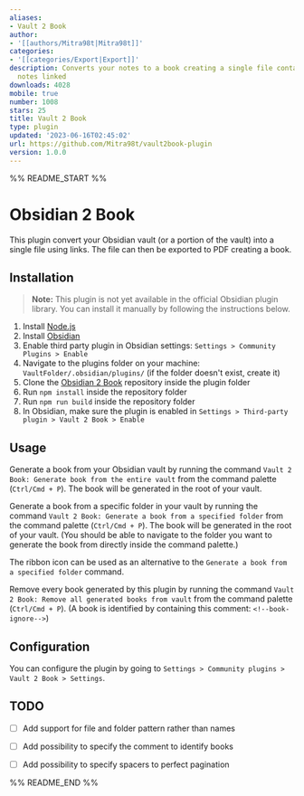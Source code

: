 ```yaml
---
aliases:
- Vault 2 Book
author:
- '[[authors/Mitra98t|Mitra98t]]'
categories:
- '[[categories/Export|Export]]'
description: Converts your notes to a book creating a single file containing all the
  notes linked
downloads: 4028
mobile: true
number: 1008
stars: 25
title: Vault 2 Book
type: plugin
updated: '2023-06-16T02:45:02'
url: https://github.com/Mitra98t/vault2book-plugin
version: 1.0.0
---
```


%% README_START %%

# Obsidian 2 Book

This plugin convert your Obsidian vault (or a portion of the vault) into a single file using links. The file can then be exported to PDF creating a book.

## Installation

> **Note:** This plugin is not yet available in the official Obsidian plugin library. You can install it manually by following the instructions below.

1. Install [Node.js](https://nodejs.org/en/download/)
2. Install [Obsidian](https://obsidian.md/)
3. Enable third party plugin in Obsidian settings: `Settings > Community Plugins > Enable`
4. Navigate to the plugins folder on your machine: `VaultFolder/.obsidian/plugins/` (if the folder doesn't exist, create it)
5. Clone the [Obsidian 2 Book](https://github.com/Mitra98t/obsidian2book-plugin) repository inside the plugin folder
6. Run `npm install` inside the repository folder
7. Run `npm run build` inside the repository folder
8. In Obsidian, make sure the plugin is enabled in `Settings > Third-party plugin > Vault 2 Book > Enable`

## Usage

Generate a book from your Obsidian vault by running the command `Vault 2 Book: Generate book from the entire vault` from the command palette (`Ctrl/Cmd + P`). The book will be generated in the root of your vault.

Generate a book from a specific folder in your vault by running the command `Vault 2 Book: Generate a book from a specified folder` from the command palette (`Ctrl/Cmd + P`). The book will be generated in the root of your vault.
(You should be able to navigate to the folder you want to generate the book from directly inside the command palette.)

The ribbon icon can be used as an alternative to the `Generate a book from a specified folder` command.

Remove every book generated by this plugin by running the command `Vault 2 Book: Remove all generated books from vault` from the command palette (`Ctrl/Cmd + P`).
(A book is identified by containing this comment: `<!--book-ignore-->`)

## Configuration

You can configure the plugin by going to `Settings > Community plugins > Vault 2 Book > Settings`.

## TODO

- [ ] Add support for file and folder pattern rather than names
- [ ] Add possibility to specify the comment to identify books
- [ ] Add possibility to specify spacers to perfect pagination


%% README_END %%